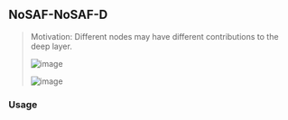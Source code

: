 ## NoSAF-NoSAF-D

> Motivation: Different nodes may have different contributions to the deep layer.
>
> ![image](https://github.com/wslong20/NoSAF-NoSAF-D/assets/103408498/c75ffc59-c907-40e7-b1df-634857928b78)
> 
> ![image](https://github.com/wslong20/NoSAF-NoSAF-D/assets/103408498/24fce978-9756-444d-bd7b-8d6a200516b1)



### Usage
